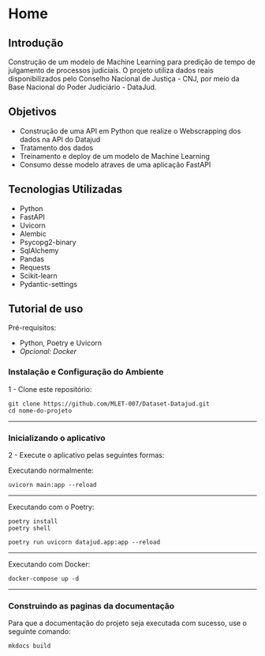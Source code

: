 # Home

## **Introdução**

Construção de um modelo de Machine Learning para predição de tempo de julgamento de processos judiciais. O projeto utiliza dados reais disponibilizados pelo Conselho Nacional de Justiça - CNJ, por meio da Base Nacional do Poder Judiciário - DataJud. 

## **Objetivos**

- Construção de uma API em Python que realize o Webscrapping dos dados na API do Datajud
- Tratamento dos dados
- Treinamento e deploy de um modelo de Machine Learning
- Consumo desse modelo atraves de uma aplicação FastAPI

## **Tecnologias Utilizadas**

- Python
- FastAPI
- Uvicorn
- Alembic
- Psycopg2-binary
- SqlAlchemy
- Pandas
- Requests
- Scikit-learn
- Pydantic-settings

## **Tutorial de uso**

Pré-requisitos:

- Python, Poetry e Uvicorn 
- *Opcional: Docker*

### **Instalação e Configuração do Ambiente**

1 - Clone este repositório:

```
git clone https://github.com/MLET-007/Dataset-Datajud.git
cd nome-do-projeto
```

---

### **Inicializando o aplicativo**

2 - Execute o aplicativo pelas seguintes formas:

Executando normalmente:
```
uvicorn main:app --reload
```

---

Executando com o Poetry:
```
poetry install
poetry shell

poetry run uvicorn datajud.app:app --reload
```

---

Executando com Docker:
```
docker-compose up -d
```

---

### **Construindo as paginas da documentação**

Para que a documentação do projeto seja executada com sucesso, use o seguinte comando:

```
mkdocs build
```